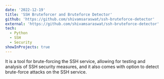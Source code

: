 ```yaml
---
date: '2022-12-19'
title: 'SSH Bruteforcer and Bruteforce Detector'
github: 'https://github.com/shivamsaraswat/ssh-bruteforce-detector'
external: 'https://github.com/shivamsaraswat/ssh-bruteforce-detector'
tech:
  - Python
  - SSH
  - Security
showInProjects: true
---
```


It is a tool for brute-forcing the SSH service, allowing for testing and analysis of SSH security measures, and it also comes with option to detect brute-force attacks on the SSH service.
